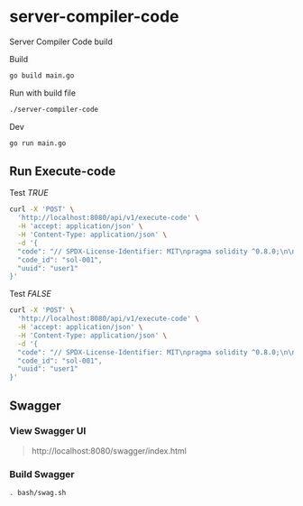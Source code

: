 # server-compiler-code
Server Compiler Code
build

Build
```sh
go build main.go
```

Run with build file
```sh
./server-compiler-code
```

Dev
```sh
go run main.go
```

## Run Execute-code

Test *TRUE*
```sh
curl -X 'POST' \
  'http://localhost:8080/api/v1/execute-code' \
  -H 'accept: application/json' \
  -H 'Content-Type: application/json' \
  -d '{
  "code": "// SPDX-License-Identifier: MIT\npragma solidity ^0.8.0;\n\ncontract HelloWorld {\n    string public greet = \"Hello World\";\n}",
  "code_id": "sol-001",
  "uuid": "user1"
}'
```

Test *FALSE*
```sh
curl -X 'POST' \
  'http://localhost:8080/api/v1/execute-code' \
  -H 'accept: application/json' \
  -H 'Content-Type: application/json' \
  -d '{
  "code": "// SPDX-License-Identifier: MIT\npragma solidity ^0.8.0;\n\ncontract HelloWorld {\n    string public greet = \"Hello World False\";\n}",
  "code_id": "sol-001",
  "uuid": "user1"
}'
```

## Swagger

### View Swagger UI

> http://localhost:8080/swagger/index.html

### Build Swagger

```sh
. bash/swag.sh 
```